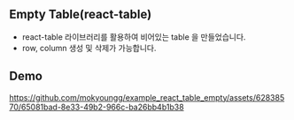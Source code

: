 ## Empty Table(react-table)
- react-table 라이브러리를 활용하여 비어있는 table 을 만들었습니다.
- row, column 생성 및 삭제가 가능합니다.

## Demo
https://github.com/mokyoungg/example_react_table_empty/assets/62838570/65081bad-8e33-49b2-966c-ba26bb4b1b38

